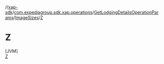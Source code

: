//[xap-sdk](../../../../../index.md)/[com.expediagroup.sdk.xap.operations](../../../index.md)/[GetLodgingDetailsOperationParams](../../index.md)/[ImageSizes](../index.md)/[Z](index.md)

# Z

[JVM]\
[Z](index.md)

